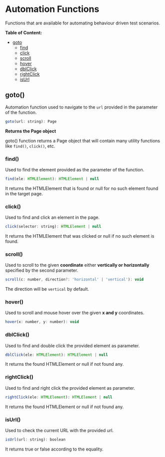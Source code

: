 # Automation Functions

Functions that are available for automating behaviour driven test scenarios.

__Table of Content:__

- [goto]()
    - [find]()
    - [click]()
    - [scroll]()
    - [hover]()
    - [dblClick]()
    - [rightClick]()
    - [isUrl]()

## goto()

Automation function used to navigate to the `url` provided in the parameter of the function.

```js
goto(url: string): Page
```

__Returns the Page object__

goto() function returns a Page object that will contain many utility functions like `find()`, `click()`, etc.

### find()

Used to find the element provided as the parameter of the function.

```js
find(ele: HTMLElement): HTMLElement | null
```

It returns the HTMLElement that is found or null for no such element found in the target page.

### click()

Used to find and click an element in the page.

```js
click(selector: string): HTMLElement | null
```

It returns the HTMLElement that was clicked or null if no such element is found.

### scroll()

Used to scroll to the given __coordinate__ either __vertically or horizontally__ specified by the second parameter.

```js
scroll(c: number, direction?: 'horizontal' | 'vertical'): void
```

The direction will be `vertical` by default.

### hover()

Used to scroll and mouse hover over the given __x and y__ coordinates.

```js
hover(x: number, y: number): void
```

### dblClick()

Used to find and double click the provided element as parameter.

```js
dblClick(ele: HTMLElement): HTMLElement | null
```

It returns the found HTMLElement or null if not found any.

### rightClick()

Used to find and right click the provided element as parameter.

```js
rightClick(ele: HTMLElement): HTMLElement | null
```

It returns the found HTMLElement or null if not found any.

### isUrl()

Used to check the current URL with the provided url.

```js
isUrl(url: string): boolean
```

It returns true or false according to the equality.